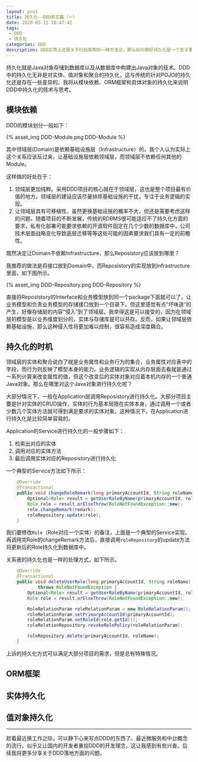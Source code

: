```yaml
---
layout: post
title: 持久化——DDD务实篇（一）
date: 2020-05-15 10:47:42
tags:
 - DDD
 - 持久化
categories: DDD
description: DDD实质上还是关于代码架构的一种方法论，那么如何做好持久化是一个至关重要的问题，本篇我将分享一下自己在实践过程中的一些思考与技巧。
---
```


持久化就是Java对象存储到数据库以及从数据库中构建出Java对象的技术。DDD中的持久化无非是对实体、值对象和聚合的持久化，这与传统的针对POJO的持久化还是存在一些差异的。我将从模块依赖、ORM框架和具体对象的持久化来说明DDD中持久化的技术与思考。

## 模块依赖

DDD的模块划分一般如下：

{% asset_img DDD-Module.png DDD-Module %}

其中领域层(Domain)是依赖基础设施层（Infrastructure）的。我个人认为实际上这个关系应该反过来，让基础设施层依赖领域层，而领域层不依赖任何其他的Module。

这样做的好处在于：

1. 领域层更加纯粹。采用DDD项目的核心就在于领域层，这也是整个项目最有价值的地方。领域层的建设应该尽量排除基础设施的干扰，专注于业务逻辑的实现。
2. 让领域层具有可移植性。虽然更换基础设施的概率不大，但还是需要考虑这样的问题。随着项目的不断发展，传统的RDBMS很可能适应不了持久化方面的要求，私有化部署可能要求依赖的开源软件固定在几个少数的数据库中，公司技术层面战略变化导致底层迁移等等这些可能的因素要求我们具有一定的前瞻性。

既然决定让Domain不依赖Infrastructure，那么Reposistory应该放到哪里？

我推荐的做法是将接口放到Domain中，而Reposistory的实现放到Infrastructure里面，如下图所示。

{% asset_img DDD-Repository.png DDD-Repository %}

直接将Reposistory的Interface和业务模型放到同一个package下面就可以了，让业务模型和负责业务模型的存储接口放到一个目录下。但这里感觉有点“坏味道”的产生，好像存储层的内容“侵入”到了领域层。我举得这是可以接受的，因为在领域层的模型是以业务维度划分的，实体与存储库是可以共存。反而，如果让领域层依赖基础设施，那么这种侵入性将更加难以控制，很容易造成深度耦合。

## 持久化的时机

领域层的实体和聚合说白了就是业务属性和业务行为的集合，业务属性对应表中的字段，而行为则反映了模型本身的能力。业务逻辑的实现从内存层面去看就是通过一系列计算来改变属性的值，但这个改变后的实体对象对应着本机内存的一个普通Java对象。那么在哪里对这个Java对象进行持久化呢？

大部分情况下，一般在Application层调用Reposistory进行持久化。大部分项目主要是针对实体的CRUD操作，实体的行为基本局限在实体本身，通过调用一个或者少数几个实体方法就可得到满足要求的实体对象。这种情况下，在Application进行持久化是比较简单容易的。

Application的Service进行持久化的一般步骤如下：

1. 检索出对应的实体
2. 调用对应的实体方法
3. 最后调用实体对应的Reposistory进行持久化

一个典型的Service方法如下所示：

```java
    @Override
    @Transactional
    public void changeRoleRemark(long primaryAccountId, String roleName, String remark) throws RoleNotFoundException {
        Optional<Role> result = getUserRoleByName(primaryAccountId, roleName);
        Role role = result.orElseThrow(RoleNotFoundException::new);
        role.changeRemark(remark);
        roleRepository.update(role);
    }
```

我们要修改`Role`（Role对应一个实体）的备注，上面是一个典型的Service实现。再调用完Role的changeRemark方法后，直接调用`roleRepository`的update方法将更新后的Role持久化到数据库中。

关系表的持久化也是一样的处理方式，如下所示。

```java
    @Override
    @Transactional
    public void deleteUserRole(long primaryAccountId, String roleName)
            throws RoleNotFoundException {
        Optional<Role> result = getUserRoleByName(primaryAccountId, roleName);
        Role role = result.orElseThrow(RoleNotFoundException::new);

        RoleRelationParam roleRelationParam = new RoleRelationParam();
        roleRelationParam.setPrimaryAccountId(primaryAccountId);
        roleRelationParam.setRoleId(role.getId());
        roleRelationRepository.revokeRolePolicy(roleRelationParam);

        roleRepository.delete(primaryAccountId, roleName);
    }
```

上诉的持久化方式可以满足大部分项目的需求，但是总有特殊情况。

## ORM框架

## 实体持久化

## 值对象持久化



---
趁着最近换工作之际，可以静下心来写点DDD的东西了。最近微服务和中台概念的流行，似乎又让国内的开发者重拾DDD的开发理念，这让我感到有些兴奋。后续我将更多分享关于DDD落地方面的问题。
